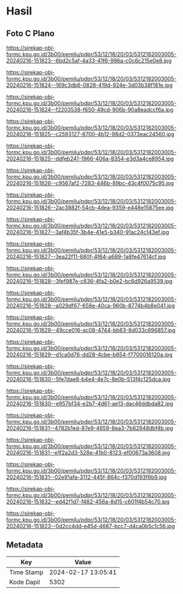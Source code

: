 # Hasil

## Foto C Plano

https://sirekap-obj-formc.kpu.go.id/3b00/pemilu/pdpr/53/12/18/20/03/5312182003005-20240216-151823--6bd2c5af-4a33-41f6-996a-c0c6c215e0e8.jpg

https://sirekap-obj-formc.kpu.go.id/3b00/pemilu/pdpr/53/12/18/20/03/5312182003005-20240216-151824--169c3db6-0828-419d-924e-3d03b38f181e.jpg

https://sirekap-obj-formc.kpu.go.id/3b00/pemilu/pdpr/53/12/18/20/03/5312182003005-20240216-151824--f2203538-f650-49cd-906b-90a8eadccf6a.jpg

https://sirekap-obj-formc.kpu.go.id/3b00/pemilu/pdpr/53/12/18/20/03/5312182003005-20240216-151825--c2593127-8700-4b12-98d2-0373eac24560.jpg

https://sirekap-obj-formc.kpu.go.id/3b00/pemilu/pdpr/53/12/18/20/03/5312182003005-20240216-151825--ddfeb241-1966-406a-8354-e3d3a4ce8954.jpg

https://sirekap-obj-formc.kpu.go.id/3b00/pemilu/pdpr/53/12/18/20/03/5312182003005-20240216-151826--c9567af2-7283-446b-89bc-43c4f0075c95.jpg

https://sirekap-obj-formc.kpu.go.id/3b00/pemilu/pdpr/53/12/18/20/03/5312182003005-20240216-151826--2ac3882f-54cb-4dea-9359-e448e15875ee.jpg

https://sirekap-obj-formc.kpu.go.id/3b00/pemilu/pdpr/53/12/18/20/03/5312182003005-20240216-151827--3af4b35f-3b4e-41e5-b340-91ac24c143ef.jpg

https://sirekap-obj-formc.kpu.go.id/3b00/pemilu/pdpr/53/12/18/20/03/5312182003005-20240216-151827--3ea22f11-880f-4f64-a689-1a8fe47614cf.jpg

https://sirekap-obj-formc.kpu.go.id/3b00/pemilu/pdpr/53/12/18/20/03/5312182003005-20240216-151828--3fef987e-c636-4fa2-b0e2-bc6d926a9539.jpg

https://sirekap-obj-formc.kpu.go.id/3b00/pemilu/pdpr/53/12/18/20/03/5312182003005-20240216-151828--a029df67-658e-40ca-960b-8774b4b8e041.jpg

https://sirekap-obj-formc.kpu.go.id/3b00/pemilu/pdpr/53/12/18/20/03/5312182003005-20240216-151829--49cce016-ac08-4744-bb83-8d033c696857.jpg

https://sirekap-obj-formc.kpu.go.id/3b00/pemilu/pdpr/53/12/18/20/03/5312182003005-20240216-151829--d1ca0d76-dd28-4cbe-b654-f7700016120a.jpg

https://sirekap-obj-formc.kpu.go.id/3b00/pemilu/pdpr/53/12/18/20/03/5312182003005-20240216-151830--5fe7dae8-b4e4-4e7c-8e0b-513f4c125dca.jpg

https://sirekap-obj-formc.kpu.go.id/3b00/pemilu/pdpr/53/12/18/20/03/5312182003005-20240216-151830--e957bf34-e2b7-4d61-ae13-dac46ddbda82.jpg

https://sirekap-obj-formc.kpu.go.id/3b00/pemilu/pdpr/53/12/18/20/03/5312182003005-20240216-151831--4782b1ed-87e9-4659-8ea3-7b82948dbf4b.jpg

https://sirekap-obj-formc.kpu.go.id/3b00/pemilu/pdpr/53/12/18/20/03/5312182003005-20240216-151831--e1f2a2d3-528e-41b0-8123-ef00673a3608.jpg

https://sirekap-obj-formc.kpu.go.id/3b00/pemilu/pdpr/53/12/18/20/03/5312182003005-20240216-151831--02e91afa-3112-445f-864c-f370d193f6b9.jpg

https://sirekap-obj-formc.kpu.go.id/3b00/pemilu/pdpr/53/12/18/20/03/5312182003005-20240216-151832--ed42f1d7-f482-456a-8d15-c601f4b54c70.jpg

https://sirekap-obj-formc.kpu.go.id/3b00/pemilu/pdpr/53/12/18/20/03/5312182003005-20240216-151823--0d2cc4dd-e45d-4667-bcc7-d4ca0b5c1c56.jpg


## Metadata

| Key        | Value               |
| ---------- | ------------------- |
| Time Stamp | 2024-02-17 13:05:41 |
| Kode Dapil | 5302                |



